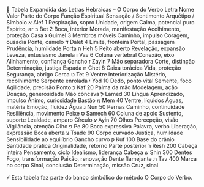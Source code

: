 🌌 Tabela Expandida das Letras Hebraicas – O Corpo do Verbo
Letra	Nome	Valor	Parte do Corpo	Função Espiritual	Sensação / Sentimento	Arquétipo / Símbolo
א	Alef	1	Respiração, sopro	Unidade, origem	Calma, potencial puro	Espírito, ar
ב	Bet	2	Boca, interior	Morada, manifestação	Acolhimento, proteção	Casa
ג	Guimel	3	Membros móveis	Caminho, impulso	Coragem, ousadia	Ponte, camelo
ד	Dalet	4	Limite, fronteira	Portal, passagem	Prudência, humildade	Porta
ה	Heh	5	Peito aberto	Revelação, expansão	Leveza, entusiasmo	Janela
ו	Vav	6	Coluna vertebral	Conexão, eixo	Alinhamento, confiança	Gancho
ז	Zayin	7	Mão separadora	Corte, distinção	Determinação, justiça	Espada
ח	Chet	8	Caixa torácica	Vida, proteção	Segurança, abrigo	Cerca
ט	Tet	9	Ventre	Interiorização	Mistério, recolhimento	Serpente enrolada
י	Yod	10	Dedo, ponto vital	Semente, foco	Agilidade, precisão	Ponto
כ	Kaf	20	Palma da mão	Modelagem, ação	Doação, generosidade	Mão côncava
ל	Lamed	30	Língua	Aprendizado, impulso	Ânimo, curiosidade	Bastão
מ	Mem	40	Ventre, líquidos	Águas, matéria	Emoção, fluidez	Água
נ	Nun	50	Pernas	Caminho, continuidade	Resiliência, movimento	Peixe
ס	Samech	60	Coluna de apoio	Sustento, suporte	Lealdade, amparo	Círculo
ע	Ayin	70	Olhos	Percepção, visão	Vigilância, atenção	Olho
פ	Pe	80	Boca expressiva	Palavra, verbo	Liberação, expressão	Boca aberta
צ	Tsade	90	Corpo curvado	Justiça, humildade	Sensibilidade ao equilíbrio	Gancho curvo
ק	Kuf	100	Base do crânio	Santidade prática	Originalidade, retorno	Parte posterior
ר	Resh	200	Cabeça inteira	Pensamento, ciclo	Idealismo, liderança	Cabeça
ש	Shin	300	Dentes	Fogo, transformação	Paixão, renovação	Dente flamejante
ת	Tav	400	Marca no corpo	Sinal, conclusão	Determinação, missão	Cruz, sinal

⚡ Esta tabela faz parte do banco simbólico do método O Corpo do Verbo.

